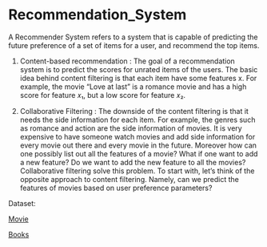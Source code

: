 # Recommendation_System

A Recommender System refers to a system that is capable of predicting the future preference of a set of items for a user, and recommend the top items.

1. Content-based recommendation : The goal of a recommendation system is to predict the scores for unrated items of the users. The basic idea behind content filtering is that each item have some features x. For example, the movie “Love at last” is a romance movie and has a high score for feature 𝑥₁, but a low score for feature 𝑥₂.

2. Collaborative Filtering : The downside of the content filtering is that it needs the side information for each item. For example, the genres such as romance and action are the side information of movies. It is very expensive to have someone watch movies and add side information for every movie out there and every movie in the future. Moreover how can one possibly list out all the features of a movie? What if one want to add a new feature? Do we want to add the new feature to all the movies? Collaborative filtering solve this problem. To start with, let’s think of the opposite approach to content filtering. Namely, can we predict the features of movies based on user preference parameters?


Dataset:

[Movie](https://www.kaggle.com/tmdb/tmdb-movie-metadata)

[Books](https://www.kaggle.com/ruchi798/bookcrossing-dataset)
